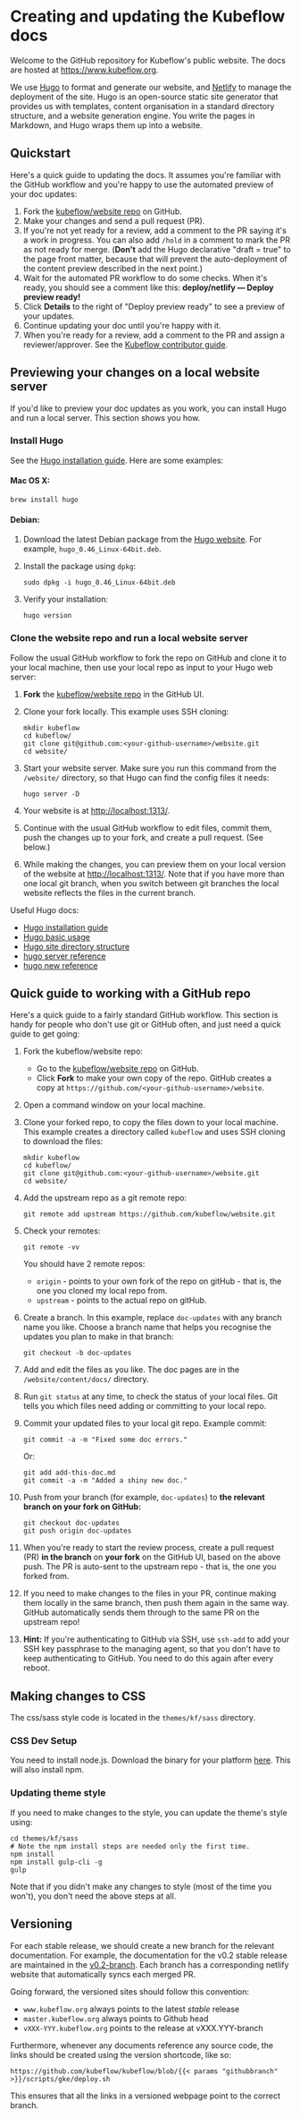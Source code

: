 # Creating and updating the Kubeflow docs

Welcome to the GitHub repository for Kubeflow's public website. The docs are
hosted at https://www.kubeflow.org.

We use [Hugo](https://gohugo.io/) to format and generate our website, and
[Netlify](https://www.netlify.com/) to manage the deployment of the site. Hugo
is an open-source static site generator that provides us with templates, content
organisation in a standard directory structure, and a website generation engine.
You write the pages in Markdown, and Hugo wraps them up into a website.

## Quickstart

Here's a quick guide to updating the docs. It assumes you're familiar with the 
GitHub workflow and you're happy to use the automated preview of your doc 
updates:

1. Fork the [kubeflow/website repo][kubeflow-website-repo] on GitHub.
1. Make your changes and send a pull request (PR).
1. If you're not yet ready for a review, add a comment to the PR saying it's a
  work in progress. You can also add `/hold` in a comment to mark the PR as not
  ready for merge. (**Don't** add the Hugo declarative "draft = true" to the
  page front matter, because that will prevent the auto-deployment of the
  content preview described in the next point.) 
1. Wait for the automated PR workflow to do some checks. When it's ready,
  you should see a comment like this: **deploy/netlify — Deploy preview ready!**
1. Click **Details** to the right of "Deploy preview ready" to see a preview
  of your updates.
1. Continue updating your doc until you're happy with it.
1. When you're ready for a review, add a comment to the PR and assign a
  reviewer/approver. See the
  [Kubeflow contributor guide][kubeflow-contributor-guide].

## Previewing your changes on a local website server

If you'd like to preview your doc updates as you work, you can install Hugo
and run a local server. This section shows you how.

### Install Hugo

See the [Hugo installation guide][hugo-install]. Here are some examples:

#### Mac OS X:

```
brew install hugo
```

#### Debian:

1. Download the latest Debian package from the [Hugo website][hugo-install].
  For example, `hugo_0.46_Linux-64bit.deb`.
1. Install the package using `dpkg`:

    ```
    sudo dpkg -i hugo_0.46_Linux-64bit.deb
    ```

1. Verify your installation:

    ```  
    hugo version
    ```

### Clone the website repo and run a local website server

Follow the usual GitHub workflow to fork the repo on GitHub and clone it to your
local machine, then use your local repo as input to your Hugo web server:

1. **Fork** the [kubeflow/website repo][kubeflow-website-repo] in the GitHub UI.
1. Clone your fork locally. This example uses SSH cloning:

    ```
    mkdir kubeflow
    cd kubeflow/
    git clone git@github.com:<your-github-username>/website.git
    cd website/
    ```

1. Start your website server. Make sure you run this command from the
   `/website/` directory, so that Hugo can find the config files it needs: 

    ``` 
    hugo server -D
    ```

1. Your website is at [http://localhost:1313/](http://localhost:1313/).

1. Continue with the usual GitHub workflow to edit files, commit them, push the
  changes up to your fork, and create a pull request. (See below.)

1. While making the changes, you can preview them on your local version of the
  website at [http://localhost:1313/](http://localhost:1313/). Note that if you
  have more than one local git branch, when you switch between git branches the
  local website reflects the files in the current branch.

Useful Hugo docs:
- [Hugo installation guide][hugo-install]
- [Hugo basic usage](https://gohugo.io/getting-started/usage/)
- [Hugo site directory structure](https://gohugo.io/getting-started/directory-structure/)
- [hugo server reference](https://gohugo.io/commands/hugo_server/)
- [hugo new reference](https://gohugo.io/commands/hugo_new/)

## Quick guide to working with a GitHub repo

Here's a quick guide to a fairly standard GitHub workflow. This section is handy
for people who don't use git or GitHub often, and just need a quick guide to
get going:

1. Fork the kubeflow/website repo:

    * Go to the [kubeflow/website repo][kubeflow-website-repo] on GitHub.
    * Click **Fork** to make your own copy of the repo. GitHub creates a copy
      at `https://github.com/<your-github-username>/website`.

1. Open a command window on your local machine.

1. Clone your forked repo, to copy the files down to your local machine. 
  This example creates a directory called `kubeflow` and uses SSH cloning to
  download the files:

    ```
    mkdir kubeflow
    cd kubeflow/
    git clone git@github.com:<your-github-username>/website.git
    cd website/
    ```

1. Add the upstream repo as a git remote repo:

    ```
    git remote add upstream https://github.com/kubeflow/website.git
    ```

1. Check your remotes:

    ```
    git remote -vv
    ```

    You should have 2 remote repos: 

      -  `origin` - points to your own fork of the repo on gitHub -
         that is, the one you cloned my local repo from.
      -  `upstream` - points to the actual repo on gitHub.

1. Create a branch. In this example, replace `doc-updates` with any branch name
  you like. Choose a branch name that helps you recognise the updates you plan
  to make in that branch: 

    ```
    git checkout -b doc-updates
    ```

1. Add and edit the files as you like. The doc pages are in the
  `/website/content/docs/` directory.
  
1. Run `git status` at any time, to check the status of your local files.
  Git tells you which files need adding or committing to your local repo.

1. Commit your updated files to your local git repo. Example commit:

    ```
    git commit -a -m "Fixed some doc errors."
    ```

    Or:

    ```
    git add add-this-doc.md  
    git commit -a -m "Added a shiny new doc."
    ```

1. Push from your branch (for example, `doc-updates`) to **the relevant branch
  on your fork on GitHub:**  

    ```
    git checkout doc-updates  
    git push origin doc-updates
    ```

1. When you're ready to start the review process, create a pull request (PR)
  **in the branch** on **your fork** on the GitHub UI, based on the above push.
  The PR is auto-sent to the upstream repo - that is, the one you forked from.

1. If you need to make changes to the files in your PR, continue making them
  locally in the same branch, then push them again in the same way. GitHub
  automatically sends them through to the same PR on the upstream repo!

1. **Hint:** If you're authenticating to GitHub via SSH, use `ssh-add` to add
  your SSH key passphrase to the managing agent, so that you don't have to
  keep authenticating to GitHub. You need to do this again after every reboot.

## Making changes to CSS

The css/sass style code is located in the `themes/kf/sass` directory.

### CSS Dev Setup
You need to install node.js. Download the binary for your platform 
[here](https://nodejs.org/en/download/). This will also install npm.


### Updating theme style

If you need to make changes to the style, you can update the theme's style using:

```
cd themes/kf/sass
# Note the npm install steps are needed only the first time.
npm install
npm install gulp-cli -g
gulp
```

Note that if you didn't make any changes to style (most of the time you won't), you
don't need the above steps at all.

## Versioning

For each stable release, we should create a new branch for the relevant documentation. For
example, the documentation for the v0.2 stable release are maintained in the
[v0.2-branch](https://github.com/kubeflow/website/tree/v0.2-branch).
Each branch has a corresponding netlify website that automatically syncs each merged PR.

Going forward, the versioned sites should follow this convention:
* `www.kubeflow.org` always points to the latest *stable* release
* `master.kubeflow.org` always points to Github head
* `vXXX-YYY.kubeflow.org` points to the release at vXXX.YYY-branch

Furthermore, whenever any documents reference any source code, the links should be created
using the version shortcode, like so:
```
https://github.com/kubeflow/kubeflow/blob/{{< params "githubbranch" >}}/scripts/gke/deploy.sh
```
This ensures that all the links in a versioned webpage point to the correct branch.

[hugo-install]: https://gohugo.io/getting-started/installing/
[kubeflow-contributor-guide]: https://github.com/kubeflow/community/blob/master/CONTRIBUTING.md
[kubeflow-website-repo]: https://github.com/kubeflow/website
